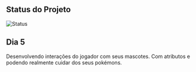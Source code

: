 ## Status do Projeto

![Status](https://img.shields.io/badge/status-under_development-brown)

## Dia 5
Desenvolvendo interações do jogador com seus mascotes. Com atributos e podendo realmente cuidar dos seus pokémons.
